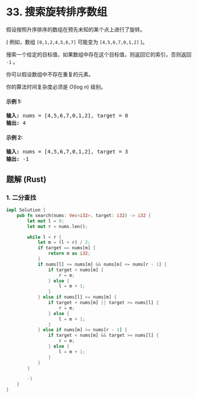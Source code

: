 # 33. 搜索旋转排序数组
假设按照升序排序的数组在预先未知的某个点上进行了旋转。

( 例如，数组 `[0,1,2,4,5,6,7]` 可能变为 `[4,5,6,7,0,1,2]` )。

搜索一个给定的目标值，如果数组中存在这个目标值，则返回它的索引，否则返回 `-1` 。

你可以假设数组中不存在重复的元素。

你的算法时间复杂度必须是 *O*(log *n*) 级别。

#### 示例 1:
<pre>
<strong>输入:</strong> nums = [4,5,6,7,0,1,2], target = 0
<strong>输出:</strong> 4
</pre>

#### 示例 2:
<pre>
<strong>输入:</strong> nums = [4,5,6,7,0,1,2], target = 3
<strong>输出:</strong> -1
</pre>

## 题解 (Rust)

### 1. 二分查找
```Rust
impl Solution {
    pub fn search(nums: Vec<i32>, target: i32) -> i32 {
        let mut l = 0;
        let mut r = nums.len();

        while l < r {
            let m = (l + r) / 2;
            if target == nums[m] {
                return m as i32;
            }
            if nums[l] <= nums[m] && nums[m] <= nums[r - 1] {
                if target < nums[m] {
                    r = m;
                } else {
                    l = m + 1;
                }
            } else if nums[l] >= nums[m] {
                if target < nums[m] || target >= nums[l] {
                    r = m;
                } else {
                    l = m + 1;
                }
            } else if nums[m] >= nums[r - 1] {
                if target < nums[m] && target >= nums[l] {
                    r = m;
                } else {
                    l = m + 1;
                }
            }
        }

        -1
    }
}
```
